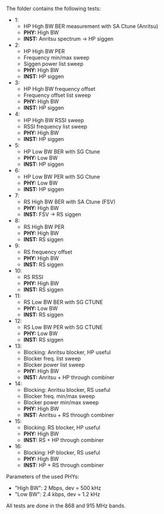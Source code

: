 The folder contains the following tests:
- 1: 
  - HP High BW BER measurement with SA Ctune (Anritsu)
  - **PHY:** High BW 
  - **INST:** Anritsu spectrum -> HP siggen
- 2:
  - HP High BW PER
  - Frequency min/max sweep
  - Siggen power list sweep
  - **PHY:** High BW 
  - **INST:** HP siggen
- 3:
  - HP High BW frequency offset
  - Frequency offset list sweep
  - **PHY:** High BW 
  - **INST:** HP siggen
- 4: 
  - HP High BW RSSI sweep
  - RSSI frequency list sweep
  - **PHY:** High BW
  - **INST:** HP siggen
- 5:
  - HP Low BW BER with SG Ctune
  - **PHY:** Low BW
  - **INST:** HP siggen
- 6: 
  - HP Low BW PER with SG Ctune
  - **PHY:** Low BW
  - **INST:** HP siggen
- 7:
  - RS High BW BER with SA Ctune (FSV)
  - **PHY:** High BW
  - **INST:** FSV -> RS siggen
- 8:
  - RS High BW PER
  - **PHY:** High BW 
  - **INST:** RS siggen
- 9:
  - RS frequency offset
  - **PHY:** High BW
  - **INST:** RS siggen
- 10:
  - RS RSSI
  - **PHY:** High BW
  - **INST:** RS siggen
- 11:
  - RS Low BW BER with SG CTUNE
  - **PHY:** Low BW
  - **INST:** RS siggen
- 12:
  - RS Low BW PER with SG CTUNE
  - **PHY:** Low BW
  - **INST:** RS siggen
- 13:
  - Blocking: Anritsu blocker, HP useful
  - Blocker freq. list sweep
  - Blocker power list sweep
  - **PHY:** High BW 
  - **INST:** Anritsu + HP through combiner
- 14:
  - Blocking: Anritsu blocker, RS useful
  - Blocker freq. min/max sweep
  - Blocker power min/max sweep
  - **PHY:** High BW 
  - **INST:** Anritsu + RS through combiner
- 15:
  - Blocking: RS blocker, HP useful
  - **PHY:** High BW
  - **INST:** RS + HP through combiner
- 16: 
  - Blocking: HP blocker, RS useful
  - **PHY:** High BW
  - **INST:** HP + RS through combiner

Parameters of the used PHYs:
- "High BW": 2 Mbps, dev = 500 kHz
- "Low BW": 2.4 kbps, dev = 1.2 kHz

All tests are done in the 868 and 915 MHz bands.